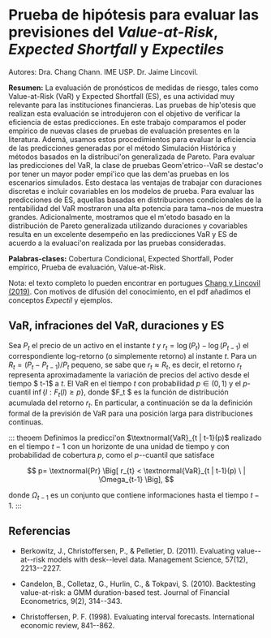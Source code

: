 # Prueba de hipótesis para evaluar las previsiones del *Value-at-Risk*, *Expected Shortfall* y *Expectiles*
Autores: Dra. Chang Chann. IME USP.
         Dr. Jaime Lincovil. 

**Resumen:** La evaluación de pronósticos de medidas de riesgo, tales como Value-at-Risk (VaR) y Expected Shortfall (ES), 
es una actividad muy relevante para las instituciones financieras. Las pruebas de hip\'otesis que realizan esta evaluación se 
introdujeron con el objetivo de verificar la eficiencia de estas predicciones. En este trabajo comparamos el poder empírico de nuevas 
clases de pruebas de evaluación presentes en la literatura. Ademá, usamos estos procedimientos para evaluar la eficiencia de las 
predicciones generadas por el método Simulación Histórica y métodos basados en la distribuci\'on generalizada de Pareto. 
Para evaluar las predicciones del VaR, la clase de pruebas Geom\'etrico--VaR se destac\'o por tener un mayor poder empi\'ico que las 
dem\'as pruebas en los escenarios simulados. Esto destaca las ventajas de trabajar con duraciones discretas e incluir covariables en los 
modelos de prueba. Para evaluar las predicciones de ES, aquellas basadas en distribuciones condicionales de la rentabilidad del VaR mostraron 
una alta potencia para tama\~nos de muestra grandes. Adicionalmente, mostramos que el m\'etodo basado en la distribución de Pareto generalizada
utilizando duraciones y covariables resulta en un excelente desempeño en las predicciones VaR y ES de acuerdo a la evaluaci\'on realizada por 
las pruebas consideradas. 

**Palabras-clases:** Cobertura Condicional, Expected Shortfall, Poder empírico,  Prueba de evaluación, Value-at-Risk.

Nota: el texto completo lo pueden encontrar en portugues [Chang y Lincovil (2019)](https://bibliotecadigital.fgv.br/ojs/index.php/rbfin/article/view/78758).
Con motivos de difusión del conocimiento, en el pdf añadimos el conceptos *Expectil* y ejemplos.

## VaR, infraciones del VaR, duraciones y  ES

Sea $P_t$ el precio de un activo en el instante $t$ y $r_{t}= \log(P_{t}) - \log(P_{t-1})$ el correspondiente log-retorno (o simplemente retorno) al instante $t$. Para un $R_t=(P_t-P_{t-1})/P_t$ pequeno, se sabe que $r_t \approx R_t$, es decir, el retorno $r_t$ representa aproximadamente la variación de precios del activo desde el tiempo $ t-1$ a $t$. El VaR en el tiempo $t$ con probabilidad $p \in (0,1)$ y el $p$-cuantil $\inf\{l: F_t(l)\geq p\}$, donde $F_t $ es la función de distribución acumulada del retorno $r_t$. En particular, a continuación se da la definición formal de la previsión de VaR para una posición larga para distribuciones continuas.


::: theoem
Definimos la predicci\'on $\textnormal{VaR}_{t | t-1}(p)$ realizado en el tiempo $t-1$ con un horizonte de una unidad de tiempo y con probabilidad de cobertura $p$, como el $p$--cuantil que satisface 

$$
p= \textnormal{Pr} \Big[ r_{t}  <  \textnormal{VaR}_{t  | t-1}(p) \ | \Omega_{t-1} \Big],
$$

donde   $\Omega_{t-1}$ es  un conjunto que contiene   informaciones  hasta el tiempo $t-1$.
:::


## Referencias

- Berkowitz, J., Christoffersen, P., \& Pelletier, D. (2011). Evaluating value--at--risk models with desk--level data. Management Science, 57(12), 2213--2227.

- Candelon, B., Colletaz, G., Hurlin, C., \& Tokpavi, S. (2010). Backtesting value-at-risk: a GMM duration-based test. Journal of Financial Econometrics, 9(2), 314--343.

- Christoffersen, P. F. (1998). Evaluating interval forecasts. International economic review, 841--862.

